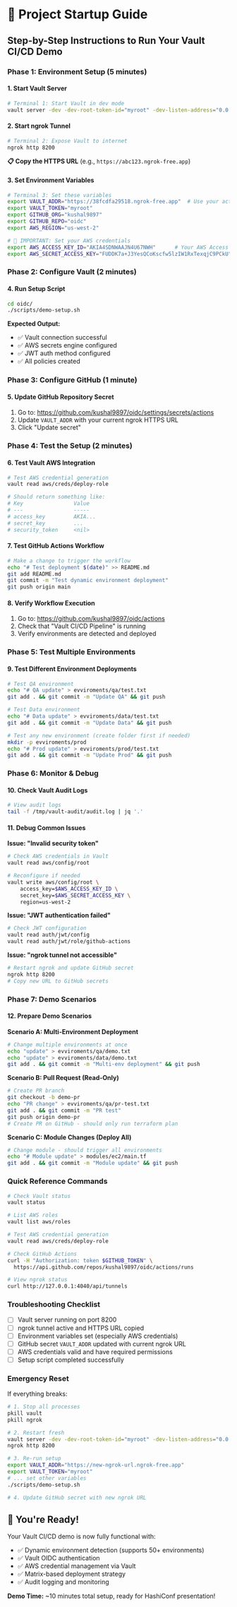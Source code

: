 # 🚀 Project Startup Guide

## Step-by-Step Instructions to Run Your Vault CI/CD Demo

### Phase 1: Environment Setup (5 minutes)

#### 1. Start Vault Server
```bash
# Terminal 1: Start Vault in dev mode
vault server -dev -dev-root-token-id="myroot" -dev-listen-address="0.0.0.0:8200"
```

#### 2. Start ngrok Tunnel
```bash
# Terminal 2: Expose Vault to internet
ngrok http 8200
```
**📋 Copy the HTTPS URL** (e.g., `https://abc123.ngrok-free.app`)

#### 3. Set Environment Variables
```bash
# Terminal 3: Set these variables
export VAULT_ADDR="https://38fcdfa29518.ngrok-free.app"  # Use your actual ngrok URL
export VAULT_TOKEN="myroot"
export GITHUB_ORG="kushal9897"
export GITHUB_REPO="oidc"
export AWS_REGION="us-west-2"

# 🔑 IMPORTANT: Set your AWS credentials
export AWS_ACCESS_KEY_ID="AKIA4SDNWAAJN4U67NWH"      # Your AWS Access Key
export AWS_SECRET_ACCESS_KEY="FUDDK7a+J3YesQCoKscfw5lzIW1RxTexqjC9PCkU"      # Your AWS Secret Key
```

### Phase 2: Configure Vault (2 minutes)

#### 4. Run Setup Script
```bash
cd oidc/
./scripts/demo-setup.sh
```

**Expected Output:**
- ✅ Vault connection successful
- ✅ AWS secrets engine configured
- ✅ JWT auth method configured
- ✅ All policies created

### Phase 3: Configure GitHub (1 minute)

#### 5. Update GitHub Repository Secret
1. Go to: https://github.com/kushal9897/oidc/settings/secrets/actions
2. Update `VAULT_ADDR` with your current ngrok HTTPS URL
3. Click "Update secret"

### Phase 4: Test the Setup (2 minutes)

#### 6. Test Vault AWS Integration
```bash
# Test AWS credential generation
vault read aws/creds/deploy-role

# Should return something like:
# Key                Value
# ---                -----
# access_key         AKIA...
# secret_key         ...
# security_token     <nil>
```

#### 7. Test GitHub Actions Workflow
```bash
# Make a change to trigger the workflow
echo "# Test deployment $(date)" >> README.md
git add README.md
git commit -m "Test dynamic environment deployment"
git push origin main
```

#### 8. Verify Workflow Execution
1. Go to: https://github.com/kushal9897/oidc/actions
2. Check that "Vault CI/CD Pipeline" is running
3. Verify environments are detected and deployed

### Phase 5: Test Multiple Environments

#### 9. Test Different Environment Deployments
```bash
# Test QA environment
echo "# QA update" > evviroments/qa/test.txt
git add . && git commit -m "Update QA" && git push

# Test Data environment  
echo "# Data update" > evviroments/data/test.txt
git add . && git commit -m "Update Data" && git push

# Test any new environment (create folder first if needed)
mkdir -p evviroments/prod
echo "# Prod update" > evviroments/prod/test.txt
git add . && git commit -m "Update Prod" && git push
```

### Phase 6: Monitor & Debug

#### 10. Check Vault Audit Logs
```bash
# View audit logs
tail -f /tmp/vault-audit/audit.log | jq '.'
```

#### 11. Debug Common Issues

**Issue: "Invalid security token"**
```bash
# Check AWS credentials in Vault
vault read aws/config/root

# Reconfigure if needed
vault write aws/config/root \
    access_key=$AWS_ACCESS_KEY_ID \
    secret_key=$AWS_SECRET_ACCESS_KEY \
    region=us-west-2
```

**Issue: "JWT authentication failed"**
```bash
# Check JWT configuration
vault read auth/jwt/config
vault read auth/jwt/role/github-actions
```

**Issue: "ngrok tunnel not accessible"**
```bash
# Restart ngrok and update GitHub secret
ngrok http 8200
# Copy new URL to GitHub secrets
```

### Phase 7: Demo Scenarios

#### 12. Prepare Demo Scenarios

**Scenario A: Multi-Environment Deployment**
```bash
# Change multiple environments at once
echo "update" > evviroments/qa/demo.txt
echo "update" > evviroments/data/demo.txt
git add . && git commit -m "Multi-env deployment" && git push
```

**Scenario B: Pull Request (Read-Only)**
```bash
# Create PR branch
git checkout -b demo-pr
echo "PR change" > evviroments/qa/pr-test.txt
git add . && git commit -m "PR test"
git push origin demo-pr
# Create PR on GitHub - should only run terraform plan
```

**Scenario C: Module Changes (Deploy All)**
```bash
# Change module - should trigger all environments
echo "# Module update" > modules/ec2/main.tf
git add . && git commit -m "Module update" && git push
```

### Quick Reference Commands

```bash
# Check Vault status
vault status

# List AWS roles
vault list aws/roles

# Test AWS credential generation
vault read aws/creds/deploy-role

# Check GitHub Actions
curl -H "Authorization: token $GITHUB_TOKEN" \
  https://api.github.com/repos/kushal9897/oidc/actions/runs

# View ngrok status
curl http://127.0.0.1:4040/api/tunnels
```

### Troubleshooting Checklist

- [ ] Vault server running on port 8200
- [ ] ngrok tunnel active and HTTPS URL copied
- [ ] Environment variables set (especially AWS credentials)
- [ ] GitHub secret `VAULT_ADDR` updated with current ngrok URL
- [ ] AWS credentials valid and have required permissions
- [ ] Setup script completed successfully

### Emergency Reset

If everything breaks:
```bash
# 1. Stop all processes
pkill vault
pkill ngrok

# 2. Restart fresh
vault server -dev -dev-root-token-id="myroot" -dev-listen-address="0.0.0.0:8200"
ngrok http 8200

# 3. Re-run setup
export VAULT_ADDR="https://new-ngrok-url.ngrok-free.app"
export VAULT_TOKEN="myroot"
# ... set other variables
./scripts/demo-setup.sh

# 4. Update GitHub secret with new ngrok URL
```

## 🎯 You're Ready!

Your Vault CI/CD demo is now fully functional with:
- ✅ Dynamic environment detection (supports 50+ environments)
- ✅ Vault OIDC authentication 
- ✅ AWS credential management via Vault
- ✅ Matrix-based deployment strategy
- ✅ Audit logging and monitoring

**Demo Time:** ~10 minutes total setup, ready for HashiConf presentation!
